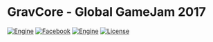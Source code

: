 # GravCore - Global GameJam 2017

[![Engine](https://img.shields.io/badge/InnoGames-bronze-389912.svg?style=flat-square)](https://phaser.io/)
[![Facebook](https://img.shields.io/badge/Facebook-GravCore-3b5998.svg?style=flat-square)](https://facebook.com/GravCore/)
[![Engine](https://img.shields.io/badge/Engine-Phaser-99388c.svg?style=flat-square)](https://phaser.io/)
[![License](https://img.shields.io/github/license/Gummibeer/ggj2017.svg?style=flat-square)]()
